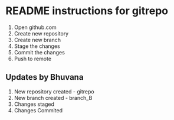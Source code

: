 # README instructions for gitrepo
1. Open github.com 
2. Create new repository
3. Create new branch
4. Stage the changes
5. Commit the changes
6. Push to remote



## Updates by Bhuvana
1. New repository created - gitrepo
2. New branch created - branch_B
3. Changes staged
4. Changes Commited
